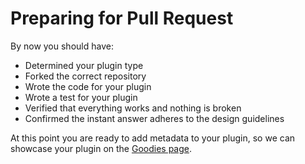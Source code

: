 # Preparing for Pull Request

By now you should have:

- Determined your plugin type
- Forked the correct repository
- Wrote the code for your plugin
- Wrote a test for your plugin
- Verified that everything works and nothing is broken
- Confirmed the instant answer adheres to the design guidelines

At this point you are ready to add metadata to your plugin, so we can showcase your plugin on the [Goodies page](https://duckduckgo.com/goodies).